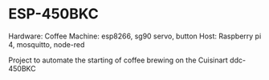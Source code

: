 # ESP-450BKC
Hardware: 
Coffee Machine: esp8266, sg90 servo, button
Host: Raspberry pi 4, mosquitto, node-red

Project to automate the starting of coffee brewing on the Cuisinart ddc-450BKC
